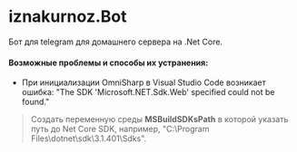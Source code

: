 # iznakurnoz.Bot
Бот для telegram для домашнего сервера на .Net Core.


#### Возможные проблемы и способы их устранения:
* При инициализации OmniSharp в Visual Studio Code возникает ошибка: "The SDK 'Microsoft.NET.Sdk.Web' specified could not be found."
> Создать переменную среды **MSBuildSDKsPath** в которой указать путь до Net Core SDK, например, "C:\Program Files\dotnet\sdk\3.1.401\Sdks".
